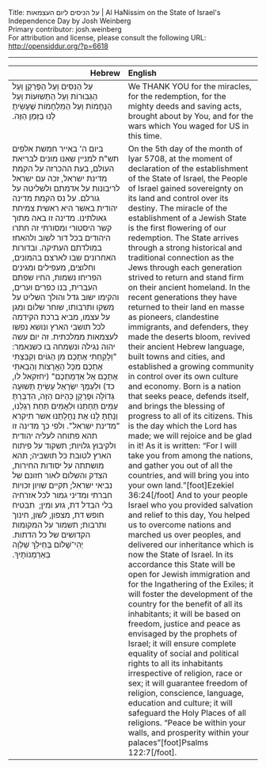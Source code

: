 <html>
<head></head>
<body>
Title: על הניסים ליום העצמאות | Al HaNissim on the State of Israel's Independence Day by Josh Weinberg<br />
Primary contributor: josh.weinberg<br />
For attribution and license, please consult the following URL: <a href="http://opensiddur.org/?p=6618">http://opensiddur.org/?p=6618</a>
<p />
<hr />


<table style="margin-left: auto;margin-right: auto;" class="draggable">
<thead><tr><th id="x" style="text-align: right;">Hebrew</th><th style="text-align: left;">English</th></tr></thead>
<tbody>
<tr><td style="vertical-align:top;" width="46%">
<div class="liturgy"><span lang="he">
עַל הַנִּסִּים וְעַל הַפֻּרְקָן וְעַל הַגְּבוּרוֹת וְעַל הַתְּשוּעוֹת וְעַל הַנֶּחָמוֹת וְעַל הַמִּלְחָמוֹת שֶׁעָשִׂיתָ לָנוּ בַּזְּמַן הַזֶּה.‏
</span></div></td>
 
<td style="vertical-align:top;" width="53%"><div class="english">
We THANK YOU for the miracles, for the redemption, for the mighty deeds and saving acts, brought about by You, and for the wars which You waged for US in this time.
</div></td></tr>


<tr><td style="vertical-align:top;" width="44%">
<div class="liturgy"><span  lang="he">
ביום ה' באייר חמשת אלפים תש"ח למניין שאנו מונים לבריאת העולם, בעת ההכרזה על הקמת מדינת ישראל, זכה עם ישראל לריבונות על אדמתם ולשליטה על גורלם. על נס הקמת מדינה יהודית באשר היא ראשית צמיחת גאולתינו. מדינה זו באה מתוך קשר היסטורי ומסורתי זה חתרו היהודים בכל דור לשוב ולהאחז במולדתם העתיקה. ובדורות האחרונים שבו לארצם בהמונים, וחלוצים, מעפילים ומגינים הפריחו נשמות, החיו שפתם העברית, בנו כפרים וערים, והקימו ישוב גדל והולך השליט על משקו ותרבותו, שוחר שלום ומגן על עצמו, מביא ברכת הקידמה לכל תושבי הארץ ונושא נפשו לעצמאות ממלכתית. זה יום עשה יהוה נגילה ונשמחה בו כשנאמר: "וְלָקַחְתִּי אֶתְכֶם מִן הַגּוֹיִם וְקִבַּצְתִּי אֶתְכֶם מִכָּל הָאֲרָצוֹת וְהֵבֵאתִי אֶתְכֶם אֶל אַדְמַתְכֶם" (יחזקאל לו, כד) וּלְעַמְּךָ יִשְׂרָאֵל עָשִׂיתָ תְּשוּעָה גְּדוֹלָה וּפֻרְקָן כְּהַיּוֹם הַזֶּה, הִדְבַּרְתָּ עַמִּים תַּחְתֵּנוּ וּלְאֻמִּים תַּחַת רַגְלֵנוּ, וְנָתַתָּ לָנוּ אֶת נַחֲלָתֵנוּ אשר תיקרא "מדינת ישראל". ולפי כך מדינה זו תהא פתוחה לעליה יהודית ולקיבוץ גלויות; תשקוד על פיתוח הארץ לטובת כל תושביה; תהא מושתתה על יסודות החירות, הצדק והשלום לאור חזונם של נביאי ישראל; תקיים שויון זכויות חברתי ומדיני גמור לכל אזרחיה בלי הבדל דת, גזע ומין;  תבטיח חופש דת, מצפון, לשון, חינוך ותרבות; תשמור על המקומות הקדושים של כל הדתות. יְהִי־שָׁלוֹם בְּחֵילֵךְ שַׁלְוָה בְּאַרְמְנוֹתָיִךְ.‏
</span></div></td>
 
<td style="vertical-align:top;" width="53%"><div class="english">
On the 5th day of the month of Iyar 5708, at the moment of declaration of the establishment of the State of Israel, the People of Israel gained sovereignty on its land and control over its destiny. The miracle of the establishment of a Jewish State is the first flowering of our redemption. The State arrives through a strong historical and traditional connection as the Jews through each generation strived to return and stand firm on their ancient homeland. In the recent generations they have returned to their land en masse as pioneers, clandestine immigrants, and defenders, they made the deserts bloom, revived their ancient Hebrew language, built towns and cities, and established a growing community in control over its own culture and economy. Born is a nation that seeks peace, defends itself, and brings the blessing of progress to all of its citizens. This is the day which the Lord has made; we will rejoice and be glad in it! As it is written: “For I will take you from among the nations, and gather you out of all the countries, and will bring you into your own land.”[foot]Ezekiel 36:24[/foot] And to your people Israel who you provided salvation and relief to this day, You helped us to overcome nations and marched us over peoples, and delivered our inheritance which is now the State of Israel. In its accordance this State will be open for Jewish immigration and for the Ingathering of the Exiles; it will foster the development of the country for the benefit of all its inhabitants; it will be based on freedom, justice and peace as envisaged by the prophets of Israel; it will ensure complete equality of social and political rights to all its inhabitants irrespective of religion, race or sex; it will guarantee freedom of religion, conscience, language, education and culture; it will safeguard the Holy Places of all religions. “Peace be within your walls, and prosperity within your palaces”[foot]Psalms 122:7[/foot].
</div></td></tr></tbody></table>
</body>
</html>